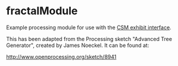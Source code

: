 fractalModule
=============

Example processing module for use with the [CSM exhibit interface][1].

This has been adapted from the Processing sketch "Advanced Tree Generator", created by James Noeckel. It can be found at: 

http://www.openprocessing.org/sketch/8941

[1]: https://github.com/ColoradoSchoolOfMines/interface_sdk
